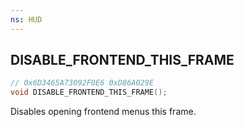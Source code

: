 ```yaml
---
ns: HUD
---
```

## DISABLE_FRONTEND_THIS_FRAME

```c
// 0x6D3465A73092F0E6 0xD86A029E
void DISABLE_FRONTEND_THIS_FRAME();
```

Disables opening frontend menus this frame.